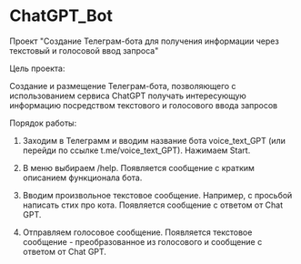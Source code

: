 # ChatGPT_Bot
Проект "Создание Телеграм-бота для получения информации через текстовый и голосовой ввод запроса"

Цель проекта:

Создание и размещение Телеграм-бота, позволяющего с использованием сервиса ChatGPT получать интересующую информацию посредством текстового и голосового ввода запросов

Порядок работы:

1.	Заходим в Телеграмм и вводим название бота voice_text_GPT (или перейди по ссылке t.me/voice_text_GPT). 
Нажимаем Start.

2.	В меню выбираем /help. 
Появляется сообщение с кратким описанием функционала бота.

3.	Вводим произвольное текстовое сообщение. 
Например, с просьбой написать стих про кота. Появляется сообщение с ответом от Chat GPT.

4.	Отправляем голосовое сообщение. 
Появляется текстовое сообщение - преобразованное из голосового и сообщение с ответом от Chat GPT.
